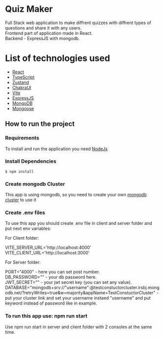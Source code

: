 # Quiz Maker

Full Stack web application to make diffrent quizzes with diffrent types of questions and share it with any users. <br />
Frontend part of application made in React. <br />
Backend - ExpressJS with mongodb.

# List of technologies used
- [React](https://react.dev/)
- [TypeScript](https://www.typescriptlang.org/)
- [Zustand](https://zustand-demo.pmnd.rs/)
- [ChakraUI](https://v2.chakra-ui.com/)
- [Vite](https://vite.dev/)
- [ExpressJS](https://expressjs.com/)
- [MongoDB](https://www.mongodb.com/)
- [Mongoose](https://mongoosejs.com/)

## How to run the project

### Requirements
To install and run the application you need [NodeJs](https://nodejs.org/en)

### Install Dependencies
```
$ npm install
```
### Create mongodb Cluster
This app is using mongodb, so you need to create your own [mongodb cluster](https://www.mongodb.com/docs/guides/atlas/cluster/) to use it 

### Create .env files
To use this app you should create .env file in client and server folder and put next env variables:

For Client folder:

VITE_SERVER_URL='http://localhost:4000' <br />
VITE_CLIENT_URL='http://localhost:3000' <br />

For Server folder:

PORT="4000" - here you can set post number. <br />
DB_PASSWORD="" - your db password here. <br />
JWT_SECRET="" - your jwt secret key (you can set any value). <br />
DATABASE="mongodb+srv://"username":<PASSWORD>@testconstuctorcluster.irsbj.mongodb.net/?retryWrites=true&w=majority&appName=TestConstuctorCluster" - put your cluster link and set your username instaed "username"  and put  <PASSWORD> keyword instead of password like in example. <br />

###  To run this app use: npm run start
Use npm run start in server and client folder with 2 consoles at the same time.
